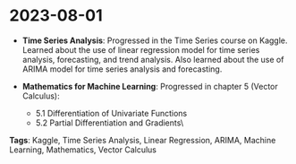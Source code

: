 # 2023-08-01

- **Time Series Analysis**: Progressed in the Time Series course on Kaggle. Learned about the use of linear regression model for time series analysis, forecasting, and trend analysis. Also learned about the use of ARIMA model for time series analysis and forecasting.

- **Mathematics for Machine Learning**: Progressed in chapter 5 (Vector Calculus):
    - 5.1 Differentiation of Univariate Functions
    - 5.2 Partial Differentiation and Gradients\

**Tags**: Kaggle, Time Series Analysis, Linear Regression, ARIMA, Machine Learning, Mathematics, Vector Calculus
